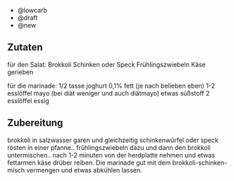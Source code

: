 - @lowcarb
- @draft
- @new


## Zutaten

für den Salat:
Brokkoli
Schinken oder Speck
Frühlingszwiebeln
Käse gerieben

für die marinade:
1/2 tasse joghurt 0,1% fett (je nach belieben eben)
1-2 esslöffel mayo (bei diät weniger und auch diätmayo)
etwas süßstoff
2 esslöffel essig

## Zubereitung
brokkoli in salzwasser garen und gleichzeitig schinkenwürfel oder speck rösten in einer pfanne.. frühlingszwiebeln dazu und dann den brokkoli untermischen.. nach 1-2 minuten von der herdplatte nehmen und etwas fettarmen käse drüber reiben.
Die marinade gut mit dem brokkoli-schinken-misch vermengen und etwas abkühlen lassen.
